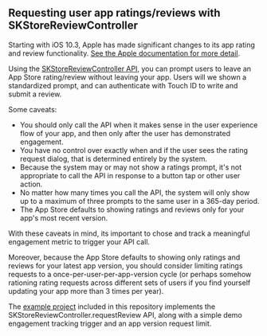 ## Requesting user app ratings/reviews with SKStoreReviewController

Starting with iOS 10.3, Apple has made significant changes to its app rating and review functionality. [See the Apple documentation for more detail](https://developer.apple.com/app-store/ratings-and-reviews/).

Using the [SKStoreReviewController API](https://developer.apple.com/reference/storekit/skstorereviewcontroller/2851536-requestreview), you can prompt users to leave an App Store rating/review without leaving your app.  Users will we shown a standardized prompt, and can authenticate with Touch ID to write and submit a review. 

Some caveats:
- You should only call the API when it makes sense in the user experience flow of your app, and then only after the user has demonstrated engagement.
- You have no control over exactly when and if the user sees the rating request dialog, that is determined entirely by the system.
- Because the system may or may not show a ratings prompt, it's not appropriate to call the API in response to a button tap or other user action. 
- No matter how many times you call the API, the system will only show up to a maximum of three prompts to the same user in a 365-day period.
- The App Store defaults to showing ratings and reviews only for your app's most recent version.


With these caveats in mind, its important to chose and track a meaningful engagement metric to trigger your API call.  

Moreover, because the App Store defaults to showing only ratings and reviews for your latest app version, you should consider limiting ratings requests to a once-per-user-per-app-version cycle (or perhaps somehow rationing rating requests across different sets of users if you find yourself updating your app more than 3 times per year).  

The [example project](https://github.com/CleverTap/ios-request-review/tree/master/Example/RatingExample) included in this repository implements the SKStoreReviewController.requestReview API, along with a simple demo engagement tracking trigger and an app version request limit. 
